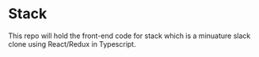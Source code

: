 # Stack
This repo will hold the front-end code for stack which is a minuature slack clone using React/Redux in Typescript.
